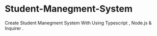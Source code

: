 # Student-Manegment-System
Create Student Manegment System With Using Typescript , Node.js &amp; Inquirer . 
